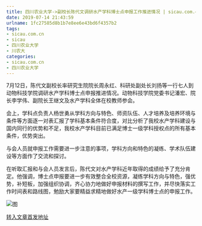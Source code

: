 ```yaml
---
title: 四川农业大学->副校长陈代文调研水产学科博士点申报工作推进情况 | sicau.com.cn
date: 2019-07-14 21:43:59
urlname: 1fc27585d8b1b7e8ee6e43bd6f4357b2
tags: 
- sicau.com.cn
- sicau
- 四川农业大学
- 川农大
categories:
- sicau.com.cn
- 四川农业大学
---
```



7月12日，陈代文副校长率研究生院院长周永红、科研处副处长刘扬等一行七人到动物科技学院调研水产学科博士点申报推进情况。动物科技学院党委书记潘宏、院长李学伟、副院长王继文及水产学科全体在校教师参会。

会上，学科点负责人杨世勇从学科方向与特色、师资队伍、人才培养及培养环境与条件等方面逐一对表汇报了学科基本条件符合度，对比分析了我校水产学科建设与国内同行的优势和不足，我校水产学科目前已满足博士一级学科授权点的所有基本条件，优势突出。

与会人员就申报工作需要进一步注意的事项，学科方向和特色的凝练、学术队伍建设等方面作了交流和探讨。

在听取汇报和与会人员发言后，陈代文对水产学科近年取得的成绩给予了充分肯定。他强调，博士点申报要进一步有效整合全校资源，凝练学科方向与特色，强优势，补短板，加强组织协调，齐心协力地做好申报材料的撰写工作，并尽快落实工作时间表和路线图，勉励大家要精益求精地做好水产一级学科博士点的申报工作。



![图](https://news.sicau.edu.cn/__local/3/66/B3/85BF83ED22A88F9FD67C374274F_D6EC5425_5B9B.jpg)

[转入文章首发地址](https://news.sicau.edu.cn/info/1078/52557.htm)